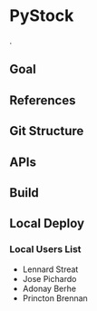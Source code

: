 
# PyStock
.

## Goal

## References

## Git Structure

## APIs

## Build

## Local Deploy


### Local Users List
- Lennard Streat
- Jose Pichardo
- Adonay Berhe
- Princton Brennan
          


